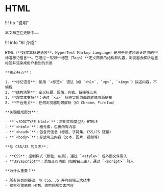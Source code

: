 # HTML

!!! tip "说明"

    本文档正在更新中……

!!! info "AI 介绍"

    HTML（**超文本标记语言**，HyperText Markup Language）是用于创建和设计网页的**标准标记语言**。它通过一系列**标签（Tags）**定义网页的结构和内容，浏览器会解析这些标签并渲染成用户看到的页面
    
    **核心特点**：
    
    1. **标记语言**：使用 `<标签>` 语法（如 `<h1>`, `<p>`, `<img>`）描述内容，不编程
    2. **结构清晰**：定义标题、段落、列表、链接等元素
    1. **超文本支持**：通过 `<a>` 标签实现页面跳转或资源链接
    2. **平台无关**：任何浏览器均可解析（如 Chrome、Firefox）
    
    **关键组成部分**：
    
    - **`<!DOCTYPE html>`**：声明文档类型为 HTML5
    - **`<html>`**：根元素，包裹所有内容
    - **`<head>`**：包含元信息（标题、字符集、CSS/JS 链接）
    - **`<body>`**：存放可见内容（文本、图片、视频等）
    
    **与 CSS/JS 的关系**：
    
    - **CSS**：控制样式（颜色、布局），通过 `<style>` 或外部文件引入
    - **JavaScript**：添加交互功能（如按钮点击），通过 `<script>` 引入
    
    **为什么重要？**
    
    - 所有网页的基础，与 CSS、JS 并称前端三大技术
    - 搜索引擎依赖 HTML 结构理解页面内容